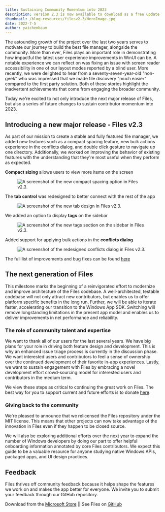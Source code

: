 ```yaml
---
title: Sustaining Community Momentum into 2023
description: version 2.3 is now available to download as a free update.
thumbnail: /blog-resources/filesv2-3/HeroImage.jpg
date: 2022-7-5
author: yaichenbaum
---
```


The astounding growth of the project over the last two years serves to motivate our journey to build the best file manager, alongside the community. More than ever, Files plays an important role in demonstrating how impactful the latest user experience improvements in WinUI can be. A notable experience we can reflect on was fixing an issue with screen reader accessibility in one of our layout modes reported by a blind user. More recently, we were delighted to hear from a seventy-seven-year-old "non-geek" who was impressed that we made file discovery "much easier" compared to the first party solution. Both of these stories highlight the inadvertent achievements that come from engaging the broader community.

Today we're excited to not only introduce the next major release of Files, but also a series of future changes to sustain contributor momentum into 2023. 

## Introducing a new major release - Files v2.3

As part of our mission to create a stable and fully featured file manager, we added new features such as a compact spacing feature, new bulk actions experience in the conflicts dialog, and double click gesture to navigate up one directory. Additionally, we worked on improving the behavior of existing features with the understanding that they're most useful when they perform as expected.

**Compact sizing** allows users to view more items on the screen
<figure class="margin-bottom">
    <img src="/blog-resources/filesv2-3/CompactSpacing.png" alt="A screenshot of the new compact spacing option in Files v2.3." />
</figure>

The **tab control** was redesigned to better connect with the rest of the app
<figure class="margin-bottom">
    <img src="/blog-resources/filesv2-3/Tabs.png" alt="A screenshot of the new tab design in Files v2.3." />
</figure>

We added an option to display **tags** on the sidebar
<figure class="margin-bottom">
    <img src="/blog-resources/filesv2-3/Tags.png" alt="A screenshot of the new tags section on the sidebar in Files v2.3." />
</figure>

Added support for applying bulk actions in the **conflicts dialog**
<figure class="margin-bottom">
    <img src="/blog-resources/filesv2-3/BulkActions.png" alt="A screenshot of the redesigned conflicts dialog in Files v2.3." />
</figure>

The full list of improvements and bug fixes can be found [here](https://github.com/files-community/Files/releases)

## The next generation of Files

This milestone marks the beginning of a reinvigorated effort to modernize and improve architecture of the Files codebase. A well-architected, testable codebase will not only attract new contributors, but enables us to offer platform specific benefits in the long run. Further, we will be able to iterate faster, accelerating our transition to the Windows App SDK. Switching will remove longstanding limitations in the present app model and enables us to deliver improvements in net performance and reliability.

### The role of community talent and expertise
We want to thank all of our users for the last several years. We have big plans for your role in driving both feature design and development. This is why an enhanced issue triage process is currently in the discussion phase. We want interested users and contributors to feel a sense of ownership over the continued development of their favorite in-app experiences. Lastly, we want to sustain engagement with Files by embracing a novel development effort crowd-sourcing model for interested users and contributors in the medium term. 

We view these steps as critical to continuing the great work on Files. The best way for you to support current and future efforts is to donate [here](https://github.com/sponsors/yaichenbaum). 

### Giving back to the community

We're pleased to announce that we relicensed the Files repository under the MIT license. This means that other projects can now take advantage of the innovation in Files even if they happen to be closed source.

We will also be exploring additional efforts over the next year to expand the number of Windows developers by doing our part to offer helpful onboarding information annotated by core Files contributors. We expect this guide to be a valuable resource for anyone studying native Windows APIs, packaged apps, and UI design practices.

## Feedback

Files thrives off community feedback because it helps shape the features we work on and makes the app better for
everyone. We invite you to submit your feedback through our GitHub repository.


Download from
the [Microsoft Store]({'https://www.microsoft.com/store/apps/9nghp3dx8hdx?cid=AnnouncingV2-3'})
|| See Files on [GitHub](https://github.com/files-community/Files)



